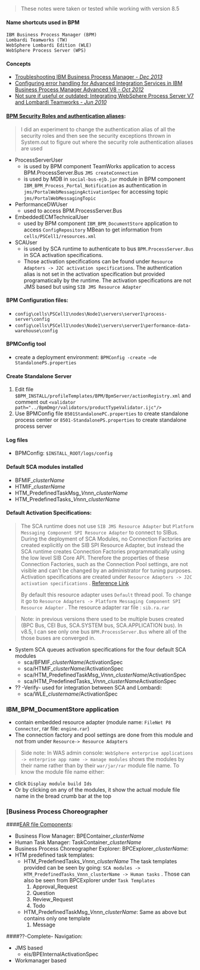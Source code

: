 > These notes were taken or tested while working with version 8.5

#### Name shortcuts used in BPM
```
IBM Business Process Manager (BPM)
Lombardi Teamworks (TW)
WebSphere Lombardi Edition (WLE)
WebSphere Process Server (WPS)
```

#### Concepts
* [Troubleshooting IBM Business Process Manager - *Dec 2013*](http://www.ibm.com/developerworks/bpm/bpmjournal/1312_chan/1312_chan.html)
* [Configuring error handling for Advanced Integration Services in IBM Business Process Manager Advanced V8 - *Oct 2012*](http://www.ibm.com/developerworks/bpm/library/techarticles/1210_agrawal/1210_agrawal.html)
* [Not sure if useful or outdated: Integrating WebSphere Process Server V7 and Lombardi Teamworks - *Jun 2010*](http://www.ibm.com/developerworks/websphere/library/techarticles/1006_fasbinder/1006_fasbinder.html)

#### [BPM Security Roles and authentication aliases](http://www-01.ibm.com/support/knowledgecenter/SSFTN5_8.5.5/com.ibm.wbpm.ref.doc/topics/managing_users_E.html):
> I did an experiment to change the authentication alias of all the security roles and then see the security exceptions thrown in System.out to figure out where the security role authentication aliases are used

* ProcessServerUser
  * is used by BPM component TeamWorks application to access BPM.ProcessServer.Bus `JMS createConnection`
  * is used by MDB in `social-bus-ejb.jar` module in BPM component `IBM_BPM_Process_Portal_Notification` as authentication in `jms/PortalWebMessagingActivationSpec` for accessing topic `jms/PortalWebMessagingTopic`
* PerformanceDWUser
  * used to access BPM.ProcessServer.Bus
* EmbeddedECMTechnicalUser
  * used by BPM component `IBM_BPM_DocumentStore` application to access `ConfigRepository` MBean to get information from `cells/PSCell1/resources.xml`
* SCAUser
  * is used by SCA runtime to authenticate to bus `BPM.ProcessServer.Bus` in SCA activation specifications.
  * Those activation specifications can be found under `Resource Adapters -> J2C activation specifications`. The authentication alias is not set in the activation specification but provided programatically by the runtime. The activation specifications are not JMS based but using `SIB JMS Resource Adapter`

#### BPM Configuration files:
* `config\cells\PSCell1\nodes\Node1\servers\server1\process-server\config`
* `config\cells\PSCell1\nodes\Node1\servers\server1\performance-data-warehouse\config`

#### BPMConfig tool
* create a deployment environment: `BPMConfig -create –de StandalonePS.properties`

#### Create Standalone Server
1. Edit file `$BPM_INSTALL/profileTemplates/BPM/BpmServer/actionRegistry.xml` and comment out `<validator path="../BpmDmgr/validators/productTypeValidator.ijc"/>`
2. Use BPMConfig file `8501StandalonePC.properties` to create standalone process center or `8501-StandalonePS.properties` to create standalone process server

#### Log files
* BPMConfig: `$INSTALL_ROOT/logs/config`

#### Default SCA modules installed
* BFMIF_*clusterName*
* HTMIF_*clusterName*
* HTM_PredefinedTaskMsg_*Vnnn_clusterName*
* HTM_PredefinedTasks_*Vnnn_clusterName*

#### Default Activation Specifications:
> The SCA runtime does not use `SIB JMS Resource Adapter` but `Platform Messaging Component SPI Resource Adapter` to connect to SIBus.  During the deployment of SCA Modules, no Connection Factories are created explicitly on the SIB SPI Resource Adapter, but instead the SCA runtime creates Connection Factories programmatically using the low level SIB Core API. Therefore the properties of these Connection Factories, such as the Connection Pool settings, are not visible and can't be changed by an administrator for tuning purposes.  Activation specifications are created under `Resource Adapters -> J2C activation specifications` . 
[Reference Link](http://www.ibm.com/developerworks/websphere/library/techarticles/0809_faulhaber/0809_faulhaber.html)
>
>By default this resource adapter uses `Default` thread pool.  To change it go to `Resource Adapters -> Platform Messaging Component SPI Resource Adapter` .  The resource adapter rar file : `sib.ra.rar`

> Note: in previous versions there used to be multiple buses created (BPC Bus, CEI  Bus, SCA.SYSTEM bus, SCA.APPLICATION bus).  In v8.5, I can see only one bus `BPM.ProcessServer.Bus` where all of the those buses are converged in.

* System SCA queues activation specifications for the four default SCA modules
  * sca/BFMIF_*clusterName*/ActivationSpec
  * sca/HTMIF_*clusterName*/ActivationSpec   
  * sca/HTM_PredefinedTaskMsg_*Vnnn_clusterName*/ActivationSpec
  * sca/HTM_PredefinedTasks_*Vnnn_clusterName*ActivationSpec
* ?? -Verify- used for integration between SCA and Lombardi:
  * sca/WLE_*clustername*/ActivationSpec

### IBM_BPM_DocumentStore application
* contain embedded resource adapter (module name: `FileNet P8 Connector`, rar file: `engine.rar`)
* The connection factory and pool settings are done from this module and not from under `Resource-> Resource Adapters`

> Side note: In WAS admin console: `WebSphere enterprise applications -> enterprise app name -> manage modules` shows the modules by their name rather than by their `war/jar/rar` module file name.  To know the module file name either:
* click `Display module build Ids`
* Or by clicking on any of the modules, it show the actual module file name in the bread crumb bar at the top

### [Business Process Choreographer
####[EAR file Components](https://www-01.ibm.com/support/knowledgecenter/SSFTN5_8.5.0/com.ibm.wbpm.bpc.doc/topics/t2demanual.html?cp=SSFTN5_8.5.0%2F1-3-14-3-0&lang=en):
* Business Flow Manager: BPEContainer_*clusterName*
* Human Task Manager: TaskContainer_*clusterName*
* Business Process Choreographer Explorer: BPCExplorer_*clusterName*: 
* HTM predefined task templates: 
  * HTM_PredefinedTasks_*Vnnn_clusterName*
    The task templates provided can be seen by going: `SCA modules -> HTM_PredefinedTasks_Vnnn_clusterName -> Human tasks` .
    Those can also be seen from BPCExplorer under `Task Templates`
    1. Approval_Request
    2. Question
    3. Review_Request
    4. Todo
  * HTM_PredefinedTaskMsg_*Vnnn_clusterName*: 
    Same as above but contains only one template
    1. Message

####??-Complete- Navigation:
* JMS based
  * eis/BPEInternalActivationSpec
* Workmanager based
